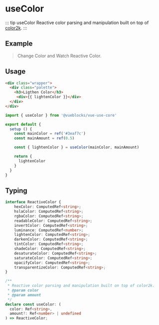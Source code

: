 # useColor

::: tip useColor
Reactive color parsing and manipulation built on top of [color2k](https://github.com/ricokahler/color2k).
:::

## Example

> Change Color and Watch Reactive Color.

<ClientOnly>
  <UseColorDemo />
</ClientOnly>

## Usage

```html
<div class="wrapper">
  <div class="palette">
    <h3>Ligthen Color</h3>
     <div>{{ lightenColor }}</div>
  </div>
</div>
```

```js
import { useColor } from '@vueblocks/vue-use-core'

export default {
  setup () {
    const mainColor = ref('#3eaf7c')
    const mainAmount = ref(0.5)

    const { lightenColor } = useColor(mainColor, mainAmount)

    return {
      lightenColor
    }
  }
}
```

## Typing

```ts
interface ReactiveColor {
    hexColor: ComputedRef<string>;
    hslaColor: ComputedRef<string>;
    rgbaColor: ComputedRef<string>;
    readableColor: ComputedRef<string>;
    invertColor: ComputedRef<string>;
    luminance: ComputedRef<number>;
    lightenColor: ComputedRef<string>;
    darkenColor: ComputedRef<string>;
    tintColor: ComputedRef<string>;
    shadeColor: ComputedRef<string>;
    desaturateColor: ComputedRef<string>;
    saturateColor: ComputedRef<string>;
    opacifyColor: ComputedRef<string>;
    transparentizeColor: ComputedRef<string>;
}

/**
 * Reactive color parsing and manipulation built on top of color2k.
 * @param color
 * @param amount
 */
declare const useColor: (
  color: Ref<string>,
  amount?: Ref<number> | undefined
) => ReactiveColor;
```
